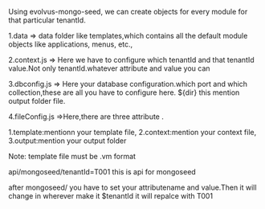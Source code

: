 Using evolvus-mongo-seed, we can create objects for every module for that particular tenantId.

1.data => data folder like templates,which contains all the default module objects like applications, menus, etc.,

2.context.js => Here we have to configure which tenantId and that tenantId value.Not only tenantId.whatever attribute and value  you can

3.dbconfig.js => Here your database configuration.which port and which collection,these are all you have to configure here.
${dir} this mention output folder file.

4.fileConfig.js =>Here,there are three attribute .

1.template:mentionn your template file,
2.context:mention your context file,
3.output:mention your output folder

Note: template file must be .vm format

api/mongoseed/tenantId=T001 this is api for mongoseed

after mongoseed/ you have to set your attributename and value.Then it will change in wherever make it $tenantId it will repalce with T001



    


